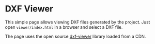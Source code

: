 # DXF Viewer

This simple page allows viewing DXF files generated by the project.
Just open `viewer/index.html` in a browser and select a DXF file.

The page uses the open source [dxf-viewer](https://github.com/vagran/dxf-viewer) library loaded from a CDN.
